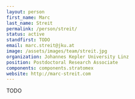 ```yaml
---
layout: person
first_name: Marc
last_name: Streit
permalink: /person/streit/
status: active
standfirst: TODO
email: marc.streit@jku.at
image: /assets/images/team/streit.jpg
organization: Johannes Kepler University Linz
position: Postdoctoral Research Associate
components: components.stratomex
website: http://marc-streit.com
---
```


TODO